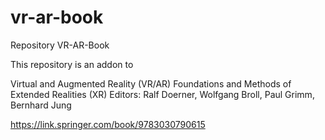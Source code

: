 # vr-ar-book
Repository VR-AR-Book

This repository is an addon to

Virtual and Augmented Reality (VR/AR)
Foundations and Methods of Extended Realities (XR)
Editors: Ralf Doerner, Wolfgang Broll, Paul Grimm, Bernhard Jung

https://link.springer.com/book/9783030790615
